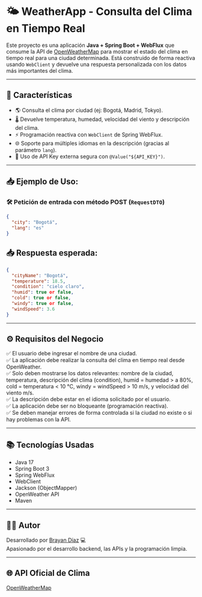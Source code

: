 # 🌤️ WeatherApp - Consulta del Clima en Tiempo Real

Este proyecto es una aplicación **Java + Spring Boot + WebFlux** que consume la API de [OpenWeatherMap](https://openweathermap.org/api) para mostrar el estado del clima en tiempo real para una ciudad determinada. Está construido de forma reactiva usando `WebClient` y devuelve una respuesta personalizada con los datos más importantes del clima.

---

## 🚀 Características

- 🌎 Consulta el clima por ciudad (ej: Bogotá, Madrid, Tokyo).
- 🌡️ Devuelve temperatura, humedad, velocidad del viento y descripción del clima.
- ⚡ Programación reactiva con `WebClient` de Spring WebFlux.
- 🌐 Soporte para múltiples idiomas en la descripción (gracias al parámetro `lang`).
- 🔐 Uso de API Key externa segura con `@Value("${API_KEY}")`.

---

## 📥 Ejemplo de Uso:

### 🛠️ Petición de entrada con método POST (`RequestDTO`)

```json
{
  "city": "Bogotá",
  "lang": "es"
}
```

## 📥 Respuesta esperada:

```json
{
  "cityName": "Bogotá",
  "temperature": 18.5,
  "condition": "cielo claro",
  "humid": true or false,
  "cold": true or false,
  "windy": true or false,
  "windSpeed": 3.6
}
```
---

## ⚙️ Requisitos del Negocio

✅ El usuario debe ingresar el nombre de una ciudad.  
✅ La aplicación debe realizar la consulta del clima en tiempo real desde OpenWeather.  
✅ Solo deben mostrarse los datos relevantes: nombre de la ciudad, temperatura, descripción del clima (condition), humid = humedad > a 80%, cold = temperatura < 10 °C, windy = windSpeed > 10 m/s, y velocidad del viento m/s.  
✅ La descripción debe estar en el idioma solicitado por el usuario.  
✅ La aplicación debe ser no bloqueante (programación reactiva).  
✅ Se deben manejar errores de forma controlada si la ciudad no existe o si hay problemas con la API.

---

## 📚 Tecnologías Usadas

- Java 17
- Spring Boot 3
- Spring WebFlux
- WebClient
- Jackson (ObjectMapper)
- OpenWeather API
- Maven

---

## 👨‍💻 Autor

Desarrollado por [Brayan Díaz](https://github.com/BrayanDiaz89) 💻  
Apasionado por el desarrollo backend, las APIs y la programación limpia.

---

## 🌐 API Oficial de Clima

[OpenWeatherMap](https://openweathermap.org/api)



